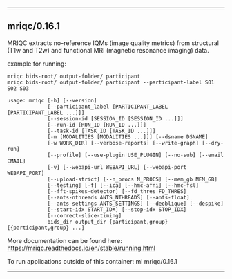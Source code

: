 
----------------------------------
## mriqc/0.16.1 ##
MRIQC extracts no-reference IQMs (image quality metrics) from structural (T1w and T2w) and functional MRI (magnetic resonance imaging) data.

example for running:
```
mriqc bids-root/ output-folder/ participant
mriqc bids-root/ output-folder/ participant --participant-label S01 S02 S03

usage: mriqc [-h] [--version]
             [--participant_label [PARTICIPANT_LABEL [PARTICIPANT_LABEL ...]]]
             [--session-id [SESSION_ID [SESSION_ID ...]]]
             [--run-id [RUN_ID [RUN_ID ...]]]
             [--task-id [TASK_ID [TASK_ID ...]]]
             [-m [MODALITIES [MODALITIES ...]]] [--dsname DSNAME]
             [-w WORK_DIR] [--verbose-reports] [--write-graph] [--dry-run]
             [--profile] [--use-plugin USE_PLUGIN] [--no-sub] [--email EMAIL]
             [-v] [--webapi-url WEBAPI_URL] [--webapi-port WEBAPI_PORT]
             [--upload-strict] [--n_procs N_PROCS] [--mem_gb MEM_GB]
             [--testing] [-f] [--ica] [--hmc-afni] [--hmc-fsl]
             [--fft-spikes-detector] [--fd_thres FD_THRES]
             [--ants-nthreads ANTS_NTHREADS] [--ants-float]
             [--ants-settings ANTS_SETTINGS] [--deoblique] [--despike]
             [--start-idx START_IDX] [--stop-idx STOP_IDX]
             [--correct-slice-timing]
             bids_dir output_dir {participant,group} [{participant,group} ...]
```

More documentation can be found here: https://mriqc.readthedocs.io/en/stable/running.html

To run applications outside of this container: ml mriqc/0.16.1

----------------------------------


